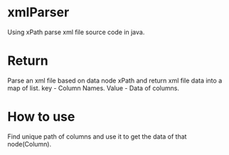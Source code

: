 # xmlParser
Using xPath parse xml file source code in java. 


# Return 
Parse an xml file based on data node xPath and return xml file data into a map of list.
key - Column Names.
Value - Data of columns.

# How to use
Find unique path of columns and use it to get the data of that node(Column).
